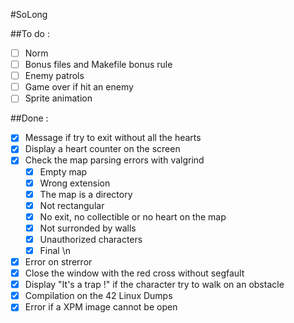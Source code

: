 #SoLong

##To do :
- [ ] Norm
- [ ] Bonus files and Makefile bonus rule
- [ ] Enemy patrols
- [ ] Game over if hit an enemy
- [ ] Sprite animation

##Done :
- [X] Message if try to exit without all the hearts
- [X] Display a heart counter on the screen
- [X] Check the map parsing errors with valgrind
	- [X] Empty map
	- [X] Wrong extension
	- [X] The map is a directory
	- [X] Not rectangular
	- [X] No exit, no collectible or no heart on the map
	- [X] Not surronded by walls
	- [X] Unauthorized characters
	- [X] Final \n
- [X] Error on strerror
- [X] Close the window with the red cross without segfault
- [X] Display "It's a trap !" if the character try to walk on an obstacle
- [X] Compilation on the 42 Linux Dumps
- [X] Error if a XPM image cannot be open
